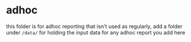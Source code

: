 # adhoc

this folder is for adhoc reporting that isn't used as regularly, add a folder under `/data/` for holding the input data for any adhoc report you add here
